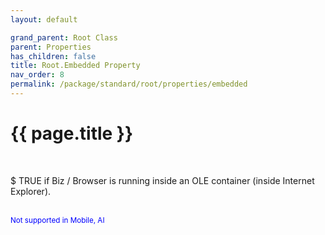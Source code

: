 ```yaml
---
layout: default

grand_parent: Root Class
parent: Properties
has_children: false
title: Root.Embedded Property
nav_order: 8
permalink: /package/standard/root/properties/embedded
---
```

# {{ page.title }}
<br>

$ TRUE if Biz / Browser is running inside an OLE container (inside Internet Explorer).

<br><small><span style="color:blue">Not supported in Mobile, AI</span></small>